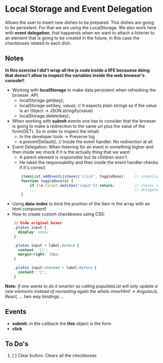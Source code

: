 # Local Storage and Event Delegation

Allows the user to insert new dishes to be prepared. This dishes are going to be persistent. For that we are using the LocalStorage.
We also work here with **event delegation**, that happends when we want to attach a listener to an element that is going to be created in the future, in this case the checkboxes related to each dish.

## Notes
**In this exercise I did't wrap all the js code inside a IIFE becauese doing that doesn't allow to inspect the variables inside the web browser's console!!**

* Working with **localStorage** to make data persistent when refreshing the browser. API:
    - localStorage.get(key);
    - localStorage.set(key, value); // It expects plain strings so if the value is an Object -> JSON.stringify(value)
    - localStorage.delete(key);
* When working with **submit** events one has to consider that the browser is going to make a redirection to the same url plus the value of the form(GET). So in order to inspect the inhalt:
    - In the developer tools -> Preserve log
    - e.preventDefault(); // Inside the event handler. No redirection at all
* Event Delegation: When listening for an event in something higher and then inside we check if it is the actually thing that we want:
    * A parent element is *responsible* but its children *aren't*.
    * He takes the responsability and then inside the event handler checks if it's correct
    ```javascript
        itemsList.addEventListener('click', toggleDone);    // itemsList is an - first
        function toggleDone(e) {
            if (!e.target.matches('input')) return;         // checks if its the desired child
            ...                                             // delegates the handler
        }
    ```
* Using **data-index** to bind the position of the item in the array with an html component!
* How to create custom checkboxes using CSS:
```css
    // hide original boxes
    .plates input {
      display: none;
    }

    .plates input + label:before {
      content: '⬜️';
      margin-right: 10px;
    }

    .plates input:checked + label:before {
      content: '🌮';
    }
```

**Note:** *If one wants to do it smarter so calling populateList will only update a new elements instead of recreating again the whole innerHtml -> AngularJs, React, ... two way bindings ...*

## Events
* **submit:** in the callback the **this** object is the form
* **click**

## To Do's
1. [ ] Clear button: Clears all the checkboxes
